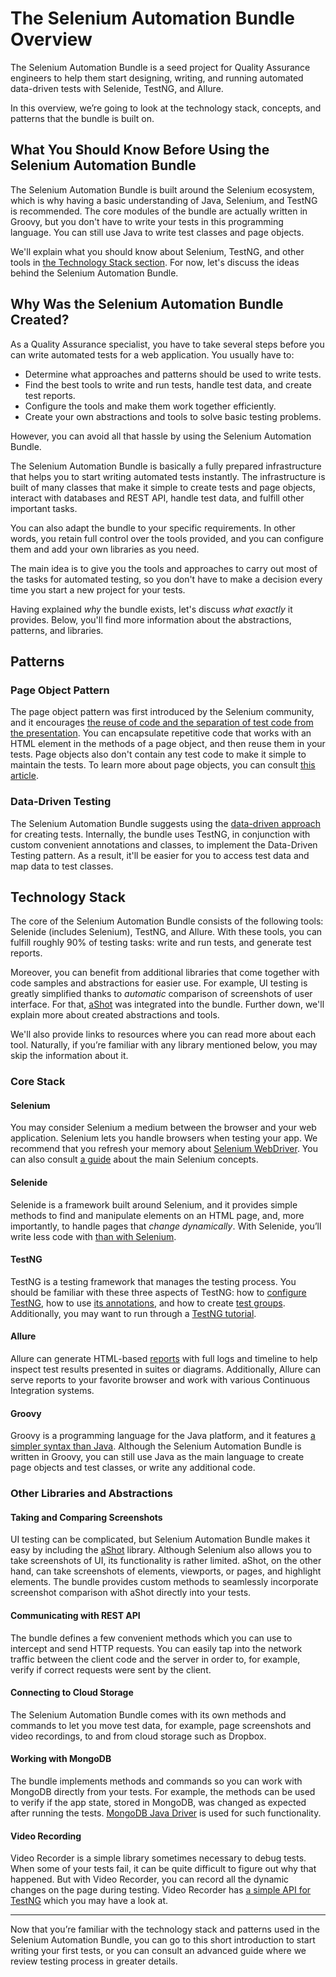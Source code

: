 # The Selenium Automation Bundle Overview

The Selenium Automation Bundle is a seed project for Quality Assurance engineers to help them start designing, writing, 
and running automated data-driven tests with Selenide, TestNG, and Allure.

In this overview, we’re going to look at the technology stack, concepts, and patterns that the bundle is built on.

## What You Should Know Before Using the Selenium Automation Bundle

The Selenium Automation Bundle is built around the Selenium ecosystem, which is why having a basic understanding of 
Java, Selenium, and TestNG is recommended. The core modules of the bundle are actually written in Groovy, but you don't 
have to write your tests in this programming language. You can still use Java to write test classes and page objects. 

We'll explain what you should know about Selenium, TestNG, and other tools in 
[the Technology Stack section](https://github.com/sysgears/selenium-automation-bundle/blob/docs/docs/OVERVIEW.md#core-stack).
For now, let's discuss the ideas behind the Selenium Automation Bundle.

## Why Was the Selenium Automation Bundle Created?

As a Quality Assurance specialist, you have to take several steps before you can write automated tests for a web 
application. You usually have to:

* Determine what approaches and patterns should be used to write tests.
* Find the best tools to write and run tests, handle test data, and create test reports.
* Configure the tools and make them work together efficiently.
* Create your own abstractions and tools to solve basic testing problems.

However, you can avoid all that hassle by using the Selenium Automation Bundle.

The Selenium Automation Bundle is basically a fully prepared infrastructure that helps you to start writing automated 
tests instantly. The infrastructure is built of many classes that make it simple to create tests and page objects, 
interact with databases and REST API, handle test data, and fulfill other important tasks.

You can also adapt the bundle to your specific requirements. In other words, you retain full control over the tools 
provided, and you can configure them and add your own libraries as you need.

The main idea is to give you the tools and approaches to carry out most of the tasks for automated testing, so you don't 
have to make a decision every time you start a new project for your tests.

Having explained _why_ the bundle exists, let's discuss _what exactly_ it provides. Below, you'll find more information 
about the abstractions, patterns, and libraries.

## Patterns

### Page Object Pattern

The page object pattern was first introduced by the Selenium community, and it encourages 
[the reuse of code and the separation of test code from the presentation](https://www.seleniumhq.org/docs/06_test_design_considerations.jsp#page-object-design-pattern).
You can encapsulate repetitive code that works with an HTML element in the methods of a page object, and then reuse them 
in your tests. Page objects also don't contain any test code to make it simple to maintain the tests. To learn more 
about page objects, you can consult [this article](https://martinfowler.com/bliki/PageObject.html).

### Data-Driven Testing

The Selenium Automation Bundle suggests using the [data-driven approach](https://www.guru99.com/data-driven-testing.html) 
for creating tests. Internally, the bundle uses TestNG, in conjunction with custom convenient annotations and classes, 
to implement the Data-Driven Testing pattern. As a result, it'll be easier for you to access test data and map data to 
test classes.

## Technology Stack

The core of the Selenium Automation Bundle consists of the following tools: Selenide (includes Selenium), TestNG, and 
Allure. With these tools, you can fulfill roughly 90% of testing tasks: write and run tests, and generate test reports.

Moreover, you can benefit from additional libraries that come together with code samples and abstractions for easier 
use. For example, UI testing is greatly simplified thanks to _automatic_ comparison of screenshots 
of user interface. For that, 
[aShot](https://github.com/sysgears/selenium-automation-bundle/blob/docs/docs/OVERVIEW.md#taking-and-comparing-screenshots) 
was integrated into the bundle. Further down, we'll explain more about created abstractions and tools. 

We'll also provide links to resources where you can read more about each tool.
Naturally, if you’re familiar with any library mentioned below, you may skip the information about it. 

### Core Stack

#### Selenium

You may consider Selenium a medium between the browser and your web application. Selenium lets you handle browsers when 
testing your app. We recommend that you refresh your memory about 
[Selenium WebDriver](https://www.seleniumhq.org/docs/03_webdriver.jsp). You can also consult 
[a guide](https://wiki.saucelabs.com/display/DOCS/Getting+Started+with+Selenium+for+Automated+Website+Testing) 
about the main Selenium concepts.

#### Selenide

Selenide is a framework built around Selenium, and it provides simple methods to find and manipulate elements on an 
HTML page, and, more importantly, to handle pages that _change dynamically_. With Selenide, you’ll write less code with 
[than with Selenium](https://github.com/codeborne/selenide/wiki/Selenide-vs-Selenium). 

#### TestNG

TestNG is a testing framework that manages the testing process. You should be familiar with these three aspects of 
TestNG: how to [configure TestNG](http://testng.org/doc/documentation-main.html#testng-xml), 
how to use [its annotations](http://testng.org/doc/documentation-main.html#annotations), and how to create 
[test groups](http://testng.org/doc/documentation-main.html#test-groups). Additionally, you may want to run 
through a [TestNG tutorial](https://www.guru99.com/all-about-testng-and-selenium.html).

#### Allure

Allure can generate HTML-based [reports](https://docs.qameta.io/allure/#_report_structure) with full logs and 
timeline to help inspect test results presented in suites or diagrams. Additionally, Allure can serve reports to your
favorite browser and work with various Continuous Integration systems.

#### Groovy

Groovy is a programming language for the Java platform, and it features 
[a simpler syntax than Java](http://groovy-lang.org/differences.html). 
Although the Selenium Automation Bundle is written in Groovy, you can still use Java as the main language to create page 
objects and test classes, or write any additional code.

### Other Libraries and Abstractions

#### Taking and Comparing Screenshots

UI testing can be complicated, but Selenium Automation Bundle makes it easy by including the 
[aShot](https://github.com/yandex-qatools/ashot) library. Although Selenium also allows you to take screenshots of UI, 
its functionality is rather limited. aShot, on the other hand, can take screenshots of elements, viewports, or pages, 
and highlight elements. The bundle provides custom methods to seamlessly incorporate screenshot comparison with aShot 
directly into your tests.

#### Communicating with REST API

The bundle defines a few convenient methods which you can use to intercept and send HTTP requests. You can easily tap 
into the network traffic between the client code and the server in order to, for example, verify if correct requests 
were sent by the client.

#### Connecting to Cloud Storage

The Selenium Automation Bundle comes with its own methods and commands to let you move test data, for example, page 
screenshots and video recordings, to and from cloud storage such as Dropbox.
 
#### Working with MongoDB

The bundle implements methods and commands so you can work with MongoDB directly from your tests. For example, the 
methods can be used to verify if the app state, stored in MongoDB, was changed as expected after running the tests.
[MongoDB Java Driver](http://mongodb.github.io/mongo-java-driver/3.8/driver/getting-started/quick-start/) 
is used for such functionality.

#### Video Recording

Video Recorder is a simple library sometimes necessary to debug tests. When some of your tests fail, it can be quite 
difficult to figure out why that happened. But with Video Recorder, you can record all the dynamic changes on the page 
during testing. Video Recorder has [a simple API for TestNG](http://automation-remarks.com/video-recorder-java/#_testng)
which you may have a look at.

________________________________________________________________________________________________________________________

Now that you’re familiar with the technology stack and patterns used in the Selenium Automation Bundle, you can go to 
this short introduction to start writing your first tests, or you can consult an advanced guide where we review testing
process in greater details.